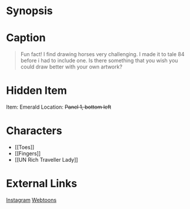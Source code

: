 # Synopsis


# Caption
> Fun fact! I find drawing horses very challenging. I made it to tale 84 before i had to include one. Is there something that you wish you could draw better with your own artwork?

# Hidden Item
Item: Emerald
Location: ~~Panel 1, bottom left~~

# Characters
* [[Toes]]
* [[Fingers]]
* [[UN Rich Traveller Lady]]

# External Links
[Instagram](https://www.instagram.com/p/CQzl10Hjgsy/?igshid=YmMyMTA2M2Y=)
[Webtoons](https://www.webtoons.com/en/challenge/twistwood-tales/84-the-robbery-/viewer?title_no=344740&episode_no=90)